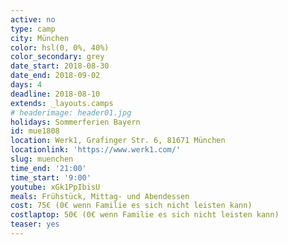 ```yaml
---
active: no
type: camp
city: München
color: hsl(0, 0%, 40%)
color_secondary: grey
date_start: 2018-08-30
date_end: 2018-09-02
days: 4
deadline: 2018-08-10
extends: _layouts.camps
# headerimage: header01.jpg
holidays: Sommerferien Bayern
id: mue1808
location: Werk1, Grafinger Str. 6, 81671 München
locationlink: 'https://www.werk1.com/'
slug: muenchen
time_end: '21:00'
time_start: '9:00'
youtube: xGk1PpIbisU
meals: Frühstück, Mittag- und Abendessen
cost: 75€ (0€ wenn Familie es sich nicht leisten kann)
costlaptop: 50€ (0€ wenn Familie es sich nicht leisten kann)
teaser: yes
---
```

